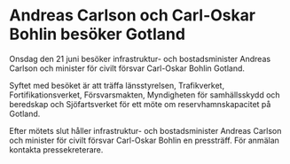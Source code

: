 # Andreas Carlson och Carl-Oskar Bohlin besöker Gotland

Onsdag den 21 juni besöker infrastruktur- och bostadsminister Andreas Carlson och minister för civilt försvar Carl-Oskar Bohlin Gotland.

Syftet med besöket är att träffa länsstyrelsen, Trafikverket, Fortifikationsverket, Försvarsmakten, Myndigheten för samhällsskydd och beredskap och Sjöfartsverket för ett möte om reservhamnskapacitet på Gotland.

Efter mötets slut håller infrastruktur- och bostadsminister Andreas Carlson och minister för civilt försvar Carl-Oskar Bohlin en pressträff. För anmälan kontakta pressekreterare.
